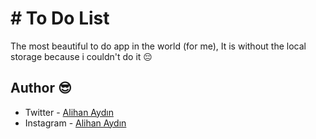 # # To Do List

The most beautiful to do app in the world (for me),
It is without the local storage because i couldn't do it 😔

## Author 😎

- Twitter - [Alihan Aydın](https://twitter.com/alihanayd1n)
- Instagram - [Alihan Aydın](https://instagram.com/alihan.aydinn)
